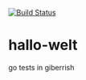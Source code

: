 [![Build Status](https://travis-ci.org/leventyalcin/hallo-welt.svg?branch=master)](https://travis-ci.org/leventyalcin/hallo-welt)

# hallo-welt
go tests in giberrish
